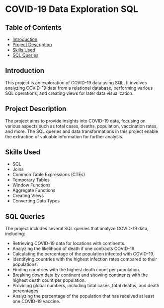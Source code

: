 # COVID-19 Data Exploration SQL

## Table of Contents

- [Introduction](#introduction)
- [Project Description](#project-description)
- [Skills Used](#skills-used)
- [SQL Queries](#sql-queries)

## Introduction

This project is an exploration of COVID-19 data using SQL. It involves analyzing COVID-19 data from a relational database, performing various SQL operations, and creating views for later data visualization.

## Project Description

The project aims to provide insights into COVID-19 data, focusing on various aspects such as total cases, deaths, population, vaccination rates, and more. The SQL queries and data transformations in this project enable the extraction of valuable information for further analysis.

## Skills Used

- SQL
- Joins
- Common Table Expressions (CTEs)
- Temporary Tables
- Window Functions
- Aggregate Functions
- Creating Views
- Converting Data Types

## SQL Queries

The project includes several SQL queries that analyze COVID-19 data, including:

- Retrieving COVID-19 data for locations with continents.
- Analyzing the likelihood of death if one contracts COVID-19.
- Calculating the percentage of the population infected with COVID-19.
- Identifying countries with the highest infection rates compared to their populations.
- Finding countries with the highest death count per population.
- Breaking down data by continent and showing continents with the highest death count per population.
- Providing global numbers, including total cases, total deaths, and death percentages.
- Analyzing the percentage of the population that has received at least one COVID-19 vaccine.
